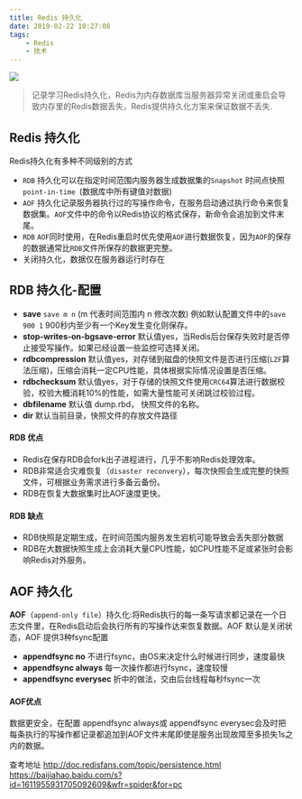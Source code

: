 ```yaml
---
title: Redis 持久化
date: 2019-02-22 10:27:08
tags:
    - Redis
    - 技术
---
```


![](/images/redis.jpg)

>记录学习Redis持久化，Redis为内存数据库当服务器异常关闭或重启会导致内存里的Redis数据丢失，Redis提供持久化方案来保证数据不丢失.

## Redis 持久化
Redis持久化有多种不同级别的方式
- `RDB` 持久化可以在指定时间范围内服务器生成数据集的`Snapshot` 时间点快照`point-in-time `(数据库中所有键值对数据)
- `AOF` 持久化记录服务器执行过的写操作命令，在服务启动通过执行命令来恢复数据集。`AOF`文件中的命令以Redis协议的格式保存，新命令会追加到文件末尾。
- `RDB` `AOF`同时使用，在Redis重启时优先使用`AOF`进行数据恢复，因为`AOF`的保存的数据通常比`RDB`文件所保存的数据更完整。
- 关闭持久化，数据仅在服务器运行时存在

## RDB 持久化-配置
- __save__ `save m n` (m 代表时间范围内 n 修改次数) 例如默认配置文件中的`save 900 1` 900秒内至少有一个Key发生变化则保存。
- __stop-writes-on-bgsave-error__ 默认值yes，当Redis后台保存失败时是否停止接受写操作。如果已经设置一些监控可选择关闭。
- __rdbcompression__ 默认值yes，对存储到磁盘的快照文件是否进行压缩(`LZF`算法压缩)，压缩会消耗一定CPU性能，具体根据实际情况设置是否压缩。
- __rdbchecksum__ 默认值yes，对于存储的快照文件使用`CRC64`算法进行数据校验，校验大概消耗10%的性能，如需大量性能可关闭跳过校验过程。
- __dbfilename__ 默认值 dump.rbd， 快照文件的名称。
- __dir__ 默认当前目录，快照文件的存放文件路径

#### RDB 优点
- Redis在保存RDB会fork出子进程进行，几乎不影响Redis处理效率。
- RDB非常适合灾难恢复（`disaster reconvery`），每次快照会生成完整的快照文件，可根据业务需求进行多备云备份。
- RDB在恢复大数据集时比AOF速度更快。 

#### RDB 缺点
- RDB快照是定期生成，在时间范围内服务发生宕机可能导致会丢失部分数据
- RDB在大数据快照生成上会消耗大量CPU性能，如CPU性能不足或紧张时会影响Redis对外服务。

## AOF 持久化
__AOF__（`append-only file`）持久化:将Redis执行的每一条写请求都记录在一个日志文件里，在Redis启动后会执行所有的写操作达来恢复数据。AOF 默认是关闭状态，AOF 提供3种fsync配置
- __appendfsync no__ 不进行fsync，由OS来决定什么时候进行同步，速度最快
- __appendfsync always__ 每一次操作都进行fsync，速度较慢
- __appendfsync everysec__ 折中的做法，交由后台线程每秒fsync一次

#### AOF优点
数据更安全，在配置 appendfsync always或 appendfsync everysec会及时把每条执行的写操作都记录都追加到AOF文件末尾即使是服务出现故障至多损失1s之内的数据。



查考地址
http://doc.redisfans.com/topic/persistence.html
https://baijiahao.baidu.com/s?id=1611955931705092609&wfr=spider&for=pc